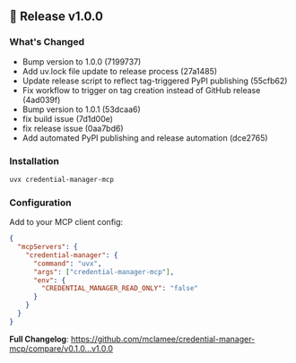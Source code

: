 ## 🚀 Release v1.0.0

### What's Changed
- Bump version to 1.0.0 (7199737)
- Add uv.lock file update to release process (27a1485)
- Update release script to reflect tag-triggered PyPI publishing (55cfb62)
- Fix workflow to trigger on tag creation instead of GitHub release (4ad039f)
- Bump version to 1.0.1 (53dcaa6)
- fix build issue (7d1d00e)
- fix release issue (0aa7bd6)
- Add automated PyPI publishing and release automation (dce2765)
### Installation
```bash
uvx credential-manager-mcp
```

### Configuration
Add to your MCP client config:
```json
{
  "mcpServers": {
    "credential-manager": {
      "command": "uvx",
      "args": ["credential-manager-mcp"],
      "env": {
        "CREDENTIAL_MANAGER_READ_ONLY": "false"
      }
    }
  }
}
```

**Full Changelog**: https://github.com/mclamee/credential-manager-mcp/compare/v0.1.0...v1.0.0
